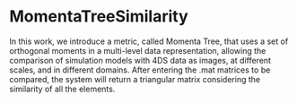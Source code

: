 # MomentaTreeSimilarity

In this work, we introduce a metric, called Momenta Tree, that uses a set of orthogonal moments in a multi-level data representation, allowing the comparison of simulation models with 4DS data as images, at different scales, and in different domains. After entering the .mat matrices to be compared, the system will return a triangular matrix considering the similarity of all the elements.
